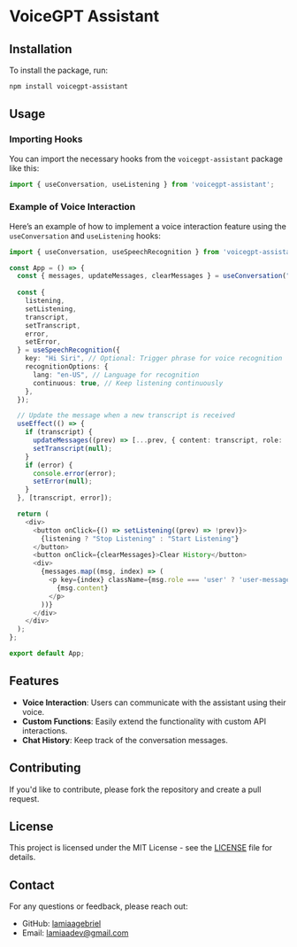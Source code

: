 # VoiceGPT Assistant

## Installation

To install the package, run:

```bash
npm install voicegpt-assistant
```

## Usage

### Importing Hooks

You can import the necessary hooks from the `voicegpt-assistant` package like this:

```typescript
import { useConversation, useListening } from 'voicegpt-assistant';
```

### Example of Voice Interaction

Here’s an example of how to implement a voice interaction feature using the `useConversation` and `useListening` hooks:

```typescript
import { useConversation, useSpeechRecognition } from 'voicegpt-assistant'; 

const App = () => {
  const { messages, updateMessages, clearMessages } = useConversation("your-key");
  
  const {
    listening,
    setListening,
    transcript,
    setTranscript,
    error,
    setError,
  } = useSpeechRecognition({
    key: "Hi Siri", // Optional: Trigger phrase for voice recognition
    recognitionOptions: {
      lang: "en-US", // Language for recognition
      continuous: true, // Keep listening continuously
    },
  });

  // Update the message when a new transcript is received
  useEffect(() => {
    if (transcript) {
      updateMessages((prev) => [...prev, { content: transcript, role: 'user' }]);
      setTranscript(null);
    }
    if (error) {
      console.error(error);
      setError(null);
    }
  }, [transcript, error]);

  return (
    <div>
      <button onClick={() => setListening((prev) => !prev)}>
        {listening ? "Stop Listening" : "Start Listening"}
      </button>
      <button onClick={clearMessages}>Clear History</button>
      <div>
        {messages.map((msg, index) => (
          <p key={index} className={msg.role === 'user' ? 'user-message' : 'ai-message'}>
            {msg.content}
          </p>
        ))}
      </div>
    </div>
  );
};

export default App;
```

## Features

- **Voice Interaction**: Users can communicate with the assistant using their voice.
- **Custom Functions**: Easily extend the functionality with custom API interactions.
- **Chat History**: Keep track of the conversation messages.

## Contributing

If you'd like to contribute, please fork the repository and create a pull request.

## License

This project is licensed under the MIT License - see the [LICENSE](LICENSE) file for details.

## Contact

For any questions or feedback, please reach out:

- GitHub: [lamiaagebriel](https://github.com/lamiaagebriel)
- Email: lamiaadev@gmail.com
